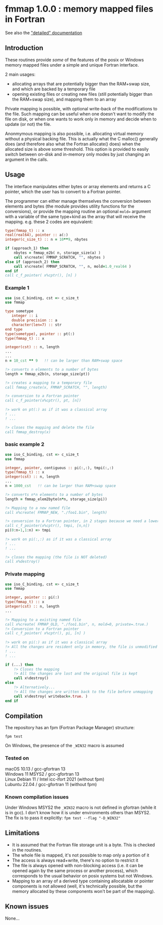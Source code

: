 # fmmap 1.0.0 : memory mapped files in Fortran

See also the ["detailed" documentation](doc/index.md)

## Introduction

These routines provide *some* of the features of the posix or Windows memory mapped files under a simple and unique Fortran interface.

2 main usages:
- allocating arrays that are potentially bigger than the RAM+swap size, and which are backed by a temporary file
- opening existing files or creating new files (still potentially bigger than the RAM+swap size), and mapping them to an array

Private mapping is possible, with optional write-back of the modifications to the file. Such mapping can be useful when one doesn't want to modify the file on disk, or when one wants to work only in memory and decide when to update (or not) the file. 

Anonmymous mapping is also possible, i.e. allocating virtual memory without a physical backing file. This is actually what the C malloc() generally does (and therefore also what the Fortran allocate() does) when the allocated size is above some threshold. This option is provided to easily switch between on-disk and in-memory only modes by just changing an argument in the calls. 

## Usage

The interface manipulates either bytes or array elements and returns a C pointer, which the user has to convert to a Fortran pointer. 

The programmer can either manage themselves the conversion between elements and bytes (the module provides utility functions for the conversions), or provide the mapping routine an optional `mold=` argument with a variable of the same type+kind as the array that will receive the mapping. e.g. these 2 codes are equivalent:
```fortran
type(fmmap_t) :: x
real(real64), pointer :: a(:)
integer(c_size_t) :: n = 10**9, nbytes

if (approach_1) then
	nbytes = fmmap_e2b( n, storage_size(a) ) 
	call x%create( FMMAP_SCRATCH, "", nbytes )
else if (approach_2) then
	call x%create( FMMAP_SCRATCH, "", n, mold=1.0_real64 )
end if
call c_f_pointer( x%cptr(), [n] )
```

### Example 1

```fortran
use iso_C_binding, cst => c_size_t
use fmmap

type sometype
   integer :: i
   double precision :: a
   character(len=7) :: str
end type
type(sometype), pointer :: pt(:)
type(fmmap_t) :: x

integer(cst) :: n, length
...
...
n = 10_cst ** 9   !! can be larger than RAM+swap space

!> converts n elements to a number of bytes
length = fmmap_e2b(n, storage_size(pt)) 

!> creates a mapping to a temporary file
call fmmap_create(x, FMMAP_SCRATCH, "", length)

!> conversion to a Fortran pointer
call c_f_pointer(x%cptr(), pt, [n])       
     
!> work on pt(:) as if it was a classical array
! ...
! ...

!> closes the mapping and delete the file
call fmmap_destroy(x)                  
```

### basic example 2

```fortran
use iso_C_binding, cst => c_size_t
use fmmap

integer, pointer, contiguous :: pi(:,:), tmpi(:,:)
type(fmmap_t) :: x
integer(cst) :: n, length
...
n = 1000_cst   !! can be larger than RAM+swap space

!> converts n*n elements to a number of bytes
length = fmmap_elem2byte(n*n, storage_size(pi)) 

!> Mapping to a new named file
call x%create( FMMAP_NEW, "./foo1.bin", length) 

!> conversion to a Fortran pointer, in 2 stages because we need a lower bound /= 1
call c_f_pointer(x%cptr(), tmpi, [n,n])      
pi(0:n-1,1:n) => tmpi
                    
!> work on pi(:,:) as if it was a classical array
! ...
! ...

!> closes the mapping (the file is NOT deleted)
call x%destroy()
```

### Private mapping

```fortran
use iso_C_binding, cst => c_size_t
use fmmap

integer, pointer :: pi(:)
type(fmmap_t) :: x
integer(cst) :: n, length
...

!> Mapping to a existing named file
call x%create( FMMAP_OLD, "./foo1.bin", n, mold=0, private=.true.) 
!> Conversion to a Fortran pointer
call c_f_pointer( x%cptr(), pi, [n] )      
                    
!> work on pi(:) as if it was a classical array
!> All the changes are resident only in memory, the file is unmodified 
! ...
! ...

if (...) then
    !> Closes the mapping 
    !> All the changes are lost and the original file is kept
    call x%destroy()
else
    !> Alternatively...
    !> All the changes are written back to the file before unmapping
    call x%destroy( writeback=.true. )
end if
```


## Compilation

The repository has an fpm (Fortran Package Manager) structure:
```
fpm test
```
On Windows, the presence of the `_WIN32` macro is assumed

### Tested on
macOS 10.13      / gcc-gfortran 13  
Windows 11 MSYS2 / gcc-gfortran 13  
Linux Debian 11  / Intel icc-ifort 2021 (without fpm)  
Lubuntu 22.04    / gcc-gfortran 11 (without fpm)

### Known compilation issues

Under Windows MSYS2 the `_WIN32` macro is not defined in gfortran (while it is in gcc). I don't know how it is under environments others than MSYS2. The fix is to pass it explicitly: `fpm test --flag "-D_WIN32"`

## Limitations

- It is assumed that the Fortran file storage unit is a byte. This is checked in the routines.
- The whole file is mapped, it's not possible to map only a portion of it
- The access is always read+write, there's no option to restrict it
- The file is always opened with non-blocking access (i.e. it can be opened again by the same process or another process), which corresponds to the usual behavior on posix systems but not Windows. 
- Mapping to an array of a derived type containing allocatable or pointer components is not allowed (well, it's technically possible, but the memory allocated by these components won't be part of the mapping).

## Known issues

None... 
